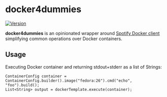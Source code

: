 # docker4dummies

[![Version](https://img.shields.io/badge/docker4dummies-0.0-blue.svg)](https://github.com/hekonsek/docker4dummies/releases)

**docker4dummies** is an opinionated wrapper around [Spotify Docker client](https://github.com/spotify/docker-client) simplifying common
operations over Docker containers.

## Usage

Executing Docker container and returning stdout+stderr as a list of Strings:

```
ContainerConfig container = ContainerConfig.builder().image("fedora:26").cmd("echo", "foo").build();
List<String> output = dockerTemplate.execute(container);
```